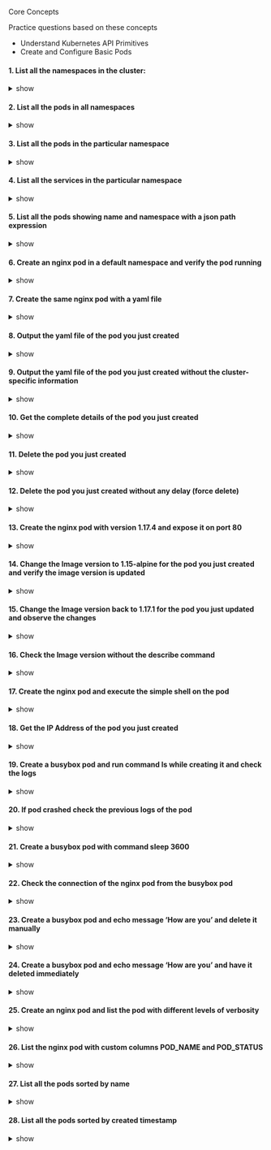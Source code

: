 Core Concepts

Practice questions based on these concepts

* Understand Kubernetes API Primitives
* Create and Configure Basic Pods

#### 1. List all the namespaces in the cluster:

<details><summary>show</summary>
<p>

```bash
kubectl get namespaces
kubectl get ns
```

</p>
</details>

#### 2. List all the pods in all namespaces
<details><summary>show</summary>
<p>

```bash
kubectl get po --all-namespaces
```

</p>
</details>

#### 3. List all the pods in the particular namespace
<details><summary>show</summary>
<p>

```bash
kubectl get po -n <namespace name>
```

</p>
</details>

#### 4. List all the services in the particular namespace
<details><summary>show</summary>
<p>

```bash
kubectl get svc -n <namespace name>
```

</p>
</details>

#### 5. List all the pods showing name and namespace with a json path expression
<details><summary>show</summary>
<p>

```bash
kubectl get pods -o=jsonpath="{.items[*]['metadata.name', 'metadata.namespace']}"
```

</p>
</details>

#### 6. Create an nginx pod in a default namespace and verify the pod running
<details><summary>show</summary>
<p>

```bash
// creating a pod
kubectl run nginx --image=nginx --restart=Never
// List the pod
kubectl get po
```

</p>
</details>

#### 7. Create the same nginx pod with a yaml file
<details><summary>show</summary>
<p>

```bash
// get the yaml file with --dry-run flag
kubectl run nginx --image=nginx --restart=Never --dry-run -o yaml > nginx-pod.yaml

// cat nginx-pod.yaml
apiVersion: v1
kind: Pod
metadata:
  creationTimestamp: null
  labels:
    run: nginx
  name: nginx
spec:
  containers:
  - image: nginx
    name: nginx
    resources: {}
  dnsPolicy: ClusterFirst
  restartPolicy: Never
status: {}

// create a pod
kubectl create -f nginx-pod.yaml
```

</p>
</details>

#### 8. Output the yaml file of the pod you just created
<details><summary>show</summary>
<p>

```bash
kubectl get po nginx -o yaml
```

</p>
</details>

#### 9. Output the yaml file of the pod you just created without the cluster-specific information
<details><summary>show</summary>
<p>

```bash
kubectl get po nginx -o yaml --export
```

</p>
</details>

#### 10. Get the complete details of the pod you just created
<details><summary>show</summary>
<p>

```bash
kubectl describe pod nginx
```

</p>
</details>

#### 11. Delete the pod you just created
<details><summary>show</summary>
<p>

```bash
kubectl delete po nginx
kubectl delete -f nginx-pod.yaml
```

</p>
</details>

#### 12. Delete the pod you just created without any delay (force delete)
<details><summary>show</summary>
<p>

```bash
kubectl delete po nginx --grace-period=0 --force
```

</p>
</details>

#### 13. Create the nginx pod with version 1.17.4 and expose it on port 80
<details><summary>show</summary>
<p>

```bash
kubectl run nginx --image=nginx:1.17.4 --restart=Never --port=80
```

</p>
</details>

#### 14. Change the Image version to 1.15-alpine for the pod you just created and verify the image version is updated
<details><summary>show</summary>
<p>

```bash
kubectl set image pod/nginx nginx=nginx:1.15-alpine
kubectl describe po nginx
// another way it will open vi editor and change the version
kubeclt edit po nginx
kubectl describe po nginx
```

</p>
</details>

#### 15. Change the Image version back to 1.17.1 for the pod you just updated and observe the changes
<details><summary>show</summary>
<p>

```bash
kubectl set image pod/nginx nginx=nginx:1.17.1
kubectl describe po nginx
kubectl get po nginx -w # watch it
```

</p>
</details>

#### 16. Check the Image version without the describe command
<details><summary>show</summary>
<p>

```bash
kubectl get po nginx -o jsonpath='{.spec.containers[].image}{"\n"}'
```

</p>
</details>

#### 17. Create the nginx pod and execute the simple shell on the pod
<details><summary>show</summary>
<p>

```bash
// creating a pod
kubectl run nginx --image=nginx --restart=Never
// exec into the pod
kubectl exec -it nginx /bin/sh
```

</p>
</details>

#### 18. Get the IP Address of the pod you just created
<details><summary>show</summary>
<p>

```bash
kubectl get po nginx -o wide
```

</p>
</details>

#### 19. Create a busybox pod and run command ls while creating it and check the logs
<details><summary>show</summary>
<p>

```bash
kubectl run busybox --image=busybox --restart=Never -- ls
kubectl logs busybox
```

</p>
</details>

#### 20. If pod crashed check the previous logs of the pod
<details><summary>show</summary>
<p>

```bash
kubectl logs busybox -p
```

</p>
</details>

#### 21. Create a busybox pod with command sleep 3600
<details><summary>show</summary>
<p>

```bash
kubectl run busybox --image=busybox --restart=Never -- /bin/sh -c "sleep 3600"
```

</p>
</details>

#### 22. Check the connection of the nginx pod from the busybox pod
<details><summary>show</summary>
<p>

```bash
kubectl get po nginx -o wide
// check the connection
kubectl exec -it busybox -- wget -o- <IP Address>
```

</p>
</details>

#### 23. Create a busybox pod and echo message ‘How are you’ and delete it manually
<details><summary>show</summary>

```bash
kubectl run busybox --image=nginx --restart=Never -it -- echo "How are you"
kubectl delete po busybox
```

</p>
</details>

#### 24. Create a busybox pod and echo message ‘How are you’ and have it deleted immediately
<details><summary>show</summary>

```bash
// notice the --rm flag
kubectl run busybox --image=nginx --restart=Never -it --rm -- echo "How are you"
```

</p>
</details>

#### 25. Create an nginx pod and list the pod with different levels of verbosity
<details><summary>show</summary>

```bash
// create a pod
kubectl run nginx --image=nginx --restart=Never --port=80
// List the pod with different verbosity
kubectl get po nginx --v=7
kubectl get po nginx --v=8
kubectl get po nginx --v=9
```

</p>
</details>

#### 26. List the nginx pod with custom columns POD_NAME and POD_STATUS
<details><summary>show</summary>

```bash
kubectl get po -o=custom-columns="POD_NAME:.metadata.name, POD_STATUS:.status.containerStatuses[].state"
```

</p>
</details>

#### 27. List all the pods sorted by name
<details><summary>show</summary>

```bash
kubectl get pods --sort-by=.metadata.name
```

</p>
</details>

#### 28. List all the pods sorted by created timestamp
<details><summary>show</summary>

```bash
kubectl get pods--sort-by=.metadata.creationTimestamp
```

</p>
</details>
